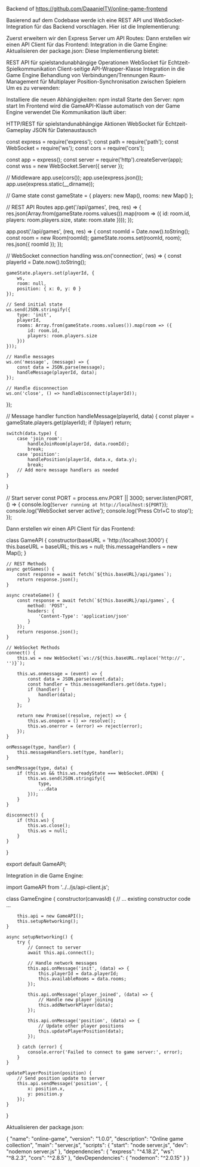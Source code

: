 Backend of https://github.com/DaaanielTV/online-game-frontend


Basierend auf dem Codebase werde ich eine REST API und WebSocket-Integration für das Backend vorschlagen. Hier ist die Implementierung:

Zuerst erweitern wir den Express Server um API Routes:
Dann erstellen wir einen API Client für das Frontend:
Integration in die Game Engine:
Aktualisieren der package.json:
Diese Implementierung bietet:

REST API für spielstandunabhängige Operationen
WebSocket für Echtzeit-Spielkommunikation
Client-seitige API-Wrapper-Klasse
Integration in die Game Engine
Behandlung von Verbindungen/Trennungen
Raum-Management für Multiplayer
Position-Synchronisation zwischen Spielern
Um es zu verwenden:

Installiere die neuen Abhängigkeiten: npm install
Starte den Server: npm start
Im Frontend wird die GameAPI-Klasse automatisch von der Game Engine verwendet
Die Kommunikation läuft über:

HTTP/REST für spielstandunabhängige Aktionen
WebSocket für Echtzeit-Gameplay
JSON für Datenaustausch

const express = require('express');
const path = require('path');
const WebSocket = require('ws');
const cors = require('cors');

const app = express();
const server = require('http').createServer(app);
const wss = new WebSocket.Server({ server });

// Middleware
app.use(cors());
app.use(express.json());
app.use(express.static(__dirname));

// Game state
const gameState = {
    players: new Map(),
    rooms: new Map()
};

// REST API Routes
app.get('/api/games', (req, res) => {
    res.json(Array.from(gameState.rooms.values()).map(room => ({
        id: room.id,
        players: room.players.size,
        state: room.state
    })));
});

app.post('/api/games', (req, res) => {
    const roomId = Date.now().toString();
    const room = new Room(roomId);
    gameState.rooms.set(roomId, room);
    res.json({ roomId });
});

// WebSocket connection handling
wss.on('connection', (ws) => {
    const playerId = Date.now().toString();
    
    gameState.players.set(playerId, {
        ws,
        room: null,
        position: { x: 0, y: 0 }
    });

    // Send initial state
    ws.send(JSON.stringify({
        type: 'init',
        playerId,
        rooms: Array.from(gameState.rooms.values()).map(room => ({
            id: room.id,
            players: room.players.size
        }))
    }));

    // Handle messages
    ws.on('message', (message) => {
        const data = JSON.parse(message);
        handleMessage(playerId, data);
    });

    // Handle disconnection
    ws.on('close', () => handleDisconnect(playerId));
});

// Message handler
function handleMessage(playerId, data) {
    const player = gameState.players.get(playerId);
    if (!player) return;

    switch(data.type) {
        case 'join_room':
            handleJoinRoom(playerId, data.roomId);
            break;
        case 'position':
            handlePosition(playerId, data.x, data.y);
            break;
        // Add more message handlers as needed
    }
}

// Start server
const PORT = process.env.PORT || 3000;
server.listen(PORT, () => {
    console.log(`Server running at http://localhost:${PORT}`);
    console.log('WebSocket server active');
    console.log('Press Ctrl+C to stop');
});

Dann erstellen wir einen API Client für das Frontend:

class GameAPI {
    constructor(baseURL = 'http://localhost:3000') {
        this.baseURL = baseURL;
        this.ws = null;
        this.messageHandlers = new Map();
    }

    // REST Methods
    async getGames() {
        const response = await fetch(`${this.baseURL}/api/games`);
        return response.json();
    }

    async createGame() {
        const response = await fetch(`${this.baseURL}/api/games`, {
            method: 'POST',
            headers: {
                'Content-Type': 'application/json'
            }
        });
        return response.json();
    }

    // WebSocket Methods
    connect() {
        this.ws = new WebSocket(`ws://${this.baseURL.replace('http://', '')}`);
        
        this.ws.onmessage = (event) => {
            const data = JSON.parse(event.data);
            const handler = this.messageHandlers.get(data.type);
            if (handler) {
                handler(data);
            }
        };

        return new Promise((resolve, reject) => {
            this.ws.onopen = () => resolve();
            this.ws.onerror = (error) => reject(error);
        });
    }

    onMessage(type, handler) {
        this.messageHandlers.set(type, handler);
    }

    sendMessage(type, data) {
        if (this.ws && this.ws.readyState === WebSocket.OPEN) {
            this.ws.send(JSON.stringify({
                type,
                ...data
            }));
        }
    }

    disconnect() {
        if (this.ws) {
            this.ws.close();
            this.ws = null;
        }
    }
}

export default GameAPI;

Integration in die Game Engine:

import GameAPI from '../../js/api-client.js';

class GameEngine {
    constructor(canvasId) {
        // ... existing constructor code ...
        
        this.api = new GameAPI();
        this.setupNetworking();
    }

    async setupNetworking() {
        try {
            // Connect to server
            await this.api.connect();

            // Handle network messages
            this.api.onMessage('init', (data) => {
                this.playerId = data.playerId;
                this.availableRooms = data.rooms;
            });

            this.api.onMessage('player_joined', (data) => {
                // Handle new player joining
                this.addNetworkPlayer(data);
            });

            this.api.onMessage('position', (data) => {
                // Update other player positions
                this.updatePlayerPosition(data);
            });

        } catch (error) {
            console.error('Failed to connect to game server:', error);
        }
    }

    updatePlayerPosition(position) {
        // Send position update to server
        this.api.sendMessage('position', {
            x: position.x,
            y: position.y
        });
    }
}

Aktualisieren der package.json:

{
  "name": "online-game",
  "version": "1.0.0",
  "description": "Online game collection",
  "main": "server.js",
  "scripts": {
    "start": "node server.js",
    "dev": "nodemon server.js"
  },
  "dependencies": {
    "express": "^4.18.2",
    "ws": "^8.2.3",
    "cors": "^2.8.5"
  },
  "devDependencies": {
    "nodemon": "^2.0.15"
  }
}

